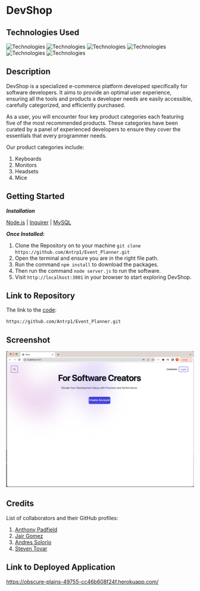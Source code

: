 # DevShop

## Technologies Used 

![Technologies](https://img.shields.io/badge/git-%23F05033.svg?style=for-the-badge&logo=git&logoColor=white)
![Technologies](https://img.shields.io/badge/javascript-%23323330.svg?style=for-the-badge&logo=javascript&logoColor=%23F7DF1E)
![Technologies](https://img.shields.io/badge/node.js-6DA55F?style=for-the-badge&logo=node.js&logoColor=white)
![Technologies](https://img.shields.io/badge/NPM-%23CB3837.svg?style=for-the-badge&logo=npm&logoColor=white)
![Technologies](https://img.shields.io/badge/mysql-%2300f.svg?style=for-the-badge&logo=mysql&logoColor=white)
![Technologies](https://img.shields.io/badge/tailwindcss-%2338B2AC.svg?style=for-the-badge&logo=tailwind-css&logoColor=white)

## Description

DevShop is a specialized e-commerce platform developed specifically for software developers. It aims to provide an optimal user experience, ensuring all the tools and products a developer needs are easily accessible, carefully categorized, and efficiently purchased.

As a user, you will encounter four key product categories each featuring five of the most recommended products. These categories have been curated by a panel of experienced developers to ensure they cover the essentials that every programmer needs.

Our product categories include:

1. Keyboards
2. Monitors
3. Headsets
4. Mice

## Getting Started
***Installation***

[Node.js](https://nodejs.org/en/) | [Inquirer](https://www.npmjs.com/package/inquirer) | [MySQL](https://www.npmjs.com/package/mysql2)

***Once Installed:***
1. Clone the Repository on to your machine ```git clone https://github.com/Antrp1/Event_Planner.git```
2. Open the terminal and ensure you are in the right file path.
3. Run the command ```npm install``` to download the packages.
4. Then run the command ```node server.js``` to run the software.
5. Visit `http://localhost:3001` in your browser to start exploring DevShop.

## Link to Repository

The link to the [code](https://github.com/Antrp1/Event_Planner.git):
```
https://github.com/Antrp1/Event_Planner.git
```

## Screenshot

![plot](./public/assets/images/Screenshot%202023-07-06%20at%206.53.36%20PM.png)

## Credits 

List of collaborators and their GitHub profiles: 

1. [Anthony Padfield](https://github.com/Antrp1)
2. [Jair Gomez](https://github.com/JairGH)
3. [Andres Solorio](https://github.com/ARS2989)
4. [Steven Tovar](https://github.com/s-tovar)

## Link to Deployed Application 

https://obscure-plains-49755-cc46b608f24f.herokuapp.com/
